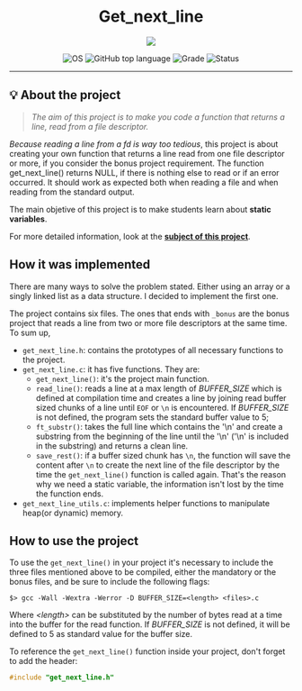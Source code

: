 <div align=center >
<h1>Get_next_line</h1>
</div>
<p align="center">
    <img src="https://user-images.githubusercontent.com/102881479/215228915-72cdc235-c3b5-4793-be79-e5e2f36d8336.png">
</p>

<p align="center">
    <img src="https://img.shields.io/badge/OS-Linux-blue" alt="OS">
    <img alt="GitHub top language" src="https://img.shields.io/github/languages/top/surfi89/get_next_line?color=blue" />
    <img src="https://img.shields.io/badge/Grade-125%2F100-brightgreen.svg" alt="Grade">
    <img src="https://img.shields.io/badge/Status-Completed-brightgreen.svg" alt="Status">
</p>

---

## 💡 About the project

> _The aim of this project is to make you code a function that returns a line, read from a file descriptor._

_Because reading a line from a fd is way too tedious_, this project is about creating your own function that returns a line read from one file descriptor or more, if you consider the bonus project requirement. The function get_next_line() returns NULL, if there is nothing else to read or if an error occurred. It should work as expected both when reading a file and when reading from the standard output.

The main objetive of this project is to make students learn about **static variables**.

For more detailed information, look at the [**subject of this project**](https://github.com/mouadd55/Get_next_line-42Cursus/blob/9c45205f1d50f362e657741ca916e31f6288276f/get_next_line.pdf).

## How it was implemented

There are many ways to solve the problem stated. Either using an array or a singly linked list as a data structure. I decided to implement the first one.

The project contains six files. The ones that ends with `_bonus` are the bonus project that reads a line from two or more file descriptors at the same time. To sum up,

- `get_next_line.h`: contains the prototypes of all necessary functions to the project.
- `get_next_line.c`: it has five functions. They are:
  - `get_next_line()`: it's the project main function. 
  - `read_line()`: reads a line at a max length of _BUFFER_SIZE_ which is defined at compilation time and creates a line by joining read buffer sized chunks of a line until `EOF` or `\n` is encountered. If _BUFFER_SIZE_ is not defined, the program sets the standard buffer value to 5;
  - `ft_substr()`: takes the full line which contains the '\n' and create a substring from the beginning of the line until the '\n' ('\n' is included in the substring) and returns a clean line.
  - `save_rest()`: if a buffer sized chunk has `\n`, the function will save the content after `\n` to create the next line of the file descriptor by the time the `get_next_line()` function is called again. That's the reason why we need a static variable, the information isn't lost by the time the function ends.
- `get_next_line_utils.c`: implements helper functions to manipulate heap(or dynamic) memory.

## How to use the project

To use the `get_next_line()` in your project it's necessary to include the three files mentioned above to be compiled, either the mandatory or the bonus files, and be sure to include the following flags:

```
$> gcc -Wall -Wextra -Werror -D BUFFER_SIZE=<length> <files>.c
```

Where _\<length\>_ can be substituted by the number of bytes read at a time into the buffer for the read function. If _BUFFER_SIZE_ is not defined, it will be defined to 5 as standard value for the buffer size.

To reference the `get_next_line()` function inside your project, don't forget to add the header:

```c
#include "get_next_line.h"
```
